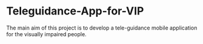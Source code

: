 # Teleguidance-App-for-VIP
The main aim of this project is to develop a tele-guidance mobile application for the visually impaired people.
